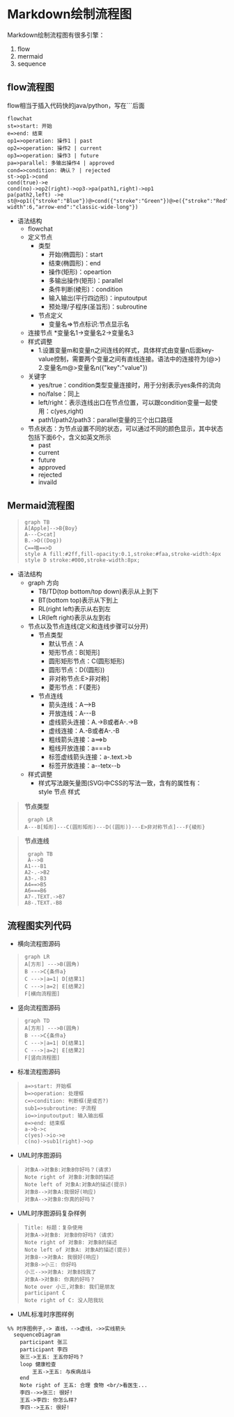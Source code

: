 # Markdown绘制流程图

Markdown绘制流程图有很多引擎： 
1. flow 
2. mermaid
3. sequence

## **flow流程图**

flow相当于插入代码快的java/python，写在```后面


```flow
flowchat
st=>start: 开始
e=>end: 结束
op1=>operation: 操作1 | past
op2=>operation: 操作2 | current
op3=>operation: 操作3 | future
pa=>parallel: 多输出操作4 | approved
cond=>condition: 确认？ | rejected
st->op1->cond
cond(true)->e	
cond(no)->op2(right)->op3->pa(path1,right)->op1
pa(path2,left) ->e
st@>op1({"stroke":"Blue"})@>cond({"stroke":"Green"})@>e({"stroke":"Red","stroke-width":6,"arrow-end":"classic-wide-long"})
```

* 语法结构
  * flowchat
  * 定义节点
    * 类型
      * 开始(椭圆形)：start
      * 结束(椭圆形)：end
      * 操作(矩形)：opeartion
      * 多输出操作(矩形)：parallel
      * 条件判断(棱形)：condition
      * 输入输出(平行四边形)：inputoutput
      * 预处理/子程序(圣旨形)：subroutine
    * 节点定义  
      * 变量名=>节点标识:节点显示名
  * 连接节点
    *变量名1->变量名2->变量名3 
  * 样式调整
    * 1.设置变量m和变量n之间连线的样式，具体样式由变量n后面key-value控制，需要两个变量之间有直线连接。语法中的连接符为(@>)
      2.变量名m@>变量名n({"key":"value"})
  * 关键字
    * yes/true：condition类型变量连接时，用于分别表示yes条件的流向
    * no/false：同上
    * left/right：表示连线出口在节点位置，可以跟condition变量一起使用：c(yes,right)
    * path1/path2/path3：parallel变量的三个出口路径
  * 节点状态：为节点设置不同的状态，可以通过不同的颜色显示，其中状态包括下面6个，含义如英文所示
    * past
    * current
    * future
    * approved
    * rejected
    * invaild


## **Mermaid流程图**

> ```mermaid
> graph TB
> A[Apple]-->B{Boy}
> A---C>cat]
> B.->D((Dog))
> C==喵==>D
> style A fill:#2ff,fill-opacity:0.1,stroke:#faa,stroke-width:4px  
> style D stroke:#000,stroke-width:8px;
> ```

* 语法结构
  * graph 方向
    * TB/TD(top bottom/top down)表示从上到下
    * BT(bottom top)表示从下到上
    * RL(right left)表示从右到左
    * LR(left right)表示从左到右 
  * 节点以及节点连线(定义和连线步骤可以分开)
    * 节点类型
      * 默认节点：A
      * 矩形节点：B[矩形]
      * 圆形矩形节点：C(圆形矩形)
      * 圆形节点：D((圆形))
      * 非对称节点:E>非对称]
      * 菱形节点：F{菱形}
    * 节点连线
      * 箭头连线：A-->B
      * 开放连线：A---B
      * 虚线箭头连接：A.->B或者A-.->B
      * 虚线连接：A.-B或者A-.-B
      * 粗线箭头连接：a==>b
      * 粗线开放连接：a===b
      * 标签虚线箭头连接：a-.text.>b
      * 标签开放连接：a--tetx--b
  * 样式调整
    * 样式写法跟矢量图(SVG)中CSS的写法一致，含有的属性有：  
      style 节点 样式
> **节点类型**
> ```mermaid
>  graph LR 
> A---B[矩形]---C(圆形矩形)---D((圆形))---E>非对称节点]---F{棱形}
> ```

> **节点连线**
> ```mermaid
>  graph TB
>  A-->B
> A1---B1
> A2-.->B2
> A3-.-B3
> A4==>B5
> A6===B6
> A7-.TEXT.->B7
> A8-.TEXT.-B8
> ```

## 流程图实列代码

* 横向流程图源码

> ```mermaid
> graph LR
> A[方形] --->B(圆角)
> B --->C{条件a}
> C --->|a=1| D[结果1]
> C --->|a=2| E[结果2]
> F[横向流程图]
> ```

* 竖向流程图源码

> ```mermaid
> graph TD
> A[方形] --->B(圆角)
> B --->C{条件a}
> C --->|a=1| D[结果1]
> C --->|a=2| E[结果2]
> F[竖向流程图]
> ```

* 标准流程图源码

> ```flow
> a=>start: 开始框
> b=>operation: 处理框
> c=>condition: 判断框(是或否?)
> sub1=>subroutine: 子流程
> io=>inputoutput: 输入输出框
> e=>end: 结束框
> a->b->c
> c(yes)->io->e
> c(no)->sub1(right)->op
> ```

* UML时序图源码

> ```sequence
> 对象A->对象B:对象B你好吗？(请求)  
> Note right of 对象B:对象B的描述
> Note left of 对象A:对象A的描述(提示)
> 对象B-->对象A:我很好(响应)
> 对象A-->对象B:你真的好吗？
> ```

* UML时序图源码复杂样例

> ```sequence
> Title: 标题：复杂使用
> 对象A->对象B: 对象B你好吗?（请求）
> Note right of 对象B: 对象B的描述
> Note left of 对象A: 对象A的描述(提示)
> 对象B-->对象A: 我很好(响应)
> 对象B->小三: 你好吗
> 小三-->>对象A: 对象B找我了
> 对象A->对象B: 你真的好吗？
> Note over 小三,对象B: 我们是朋友
> participant C
> Note right of C: 没人陪我玩
> ```

* UML标准时序图样例

```mermaid
%% 时序图例子,-> 直线，-->虚线，->>实线箭头
  sequenceDiagram
    participant 张三
    participant 李四
    张三->王五: 王五你好吗？
    loop 健康检查
        王五->王五: 与疾病战斗
    end
    Note right of 王五: 合理 食物 <br/>看医生...
    李四-->>张三: 很好!
    王五->李四: 你怎么样?
    李四-->王五: 很好!
```

